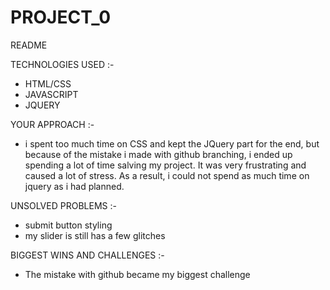 # PROJECT_0

README

TECHNOLOGIES USED :-
- HTML/CSS
- JAVASCRIPT
- JQUERY

YOUR APPROACH :-
- i spent too much time on CSS and kept the JQuery part for the end, but because of the mistake i made with github branching, i ended up spending a lot of time salving my project. It was very frustrating and caused a lot of stress. As a result, i could not spend as much time on jquery as i had planned. 

UNSOLVED PROBLEMS :-
- submit button styling
- my slider is still has a few glitches

BIGGEST WINS AND CHALLENGES :-
- The mistake with github became my biggest challenge 
